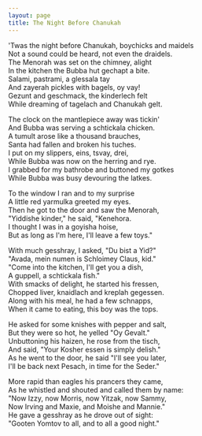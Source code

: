 ```yaml
---
layout: page
title: The Night Before Chanukah
---
```


'Twas the night before Chanukah, boychicks and maidels<br>
Not a sound could be heard, not even the draidels.<br>
The Menorah was set on the chimney, alight<br>
In the kitchen the Bubba hut gechapt a bite.<br>
Salami, pastrami, a glessala tay<br>
And zayerah pickles with bagels, oy vay!<br>
Gezunt and geschmack, the kinderlech felt<br>
While dreaming of tagelach and Chanukah gelt.

The clock on the mantlepiece away was tickin'<br>
And Bubba was serving a schtickala chicken.<br>
A tumult arose like a thousand brauches,<br>
Santa had fallen and broken his tuches.<br>
I put on my slippers, eins, tsvay, drei,<br>
While Bubba was now on the herring and rye.<br>
I grabbed for my bathrobe and buttoned my gotkes<br>
While Bubba was busy devouring the latkes.

To the window I ran and to my surprise<br>
A little red yarmulka greeted my eyes.<br>
Then he got to the door and saw the Menorah,<br>
"Yiddishe kinder," he said, "Kenehora.<br>
I thought I was in a goyisha hoise,<br>
But as long as I'm here, I'll leave a few toys."

With much gesshray, I asked, "Du bist a Yid?"<br>
"Avada, mein numen is Schloimey Claus, kid."<br>
"Come into the kitchen, I'll get you a dish,<br>
A guppell, a schtickala fish."<br>
With smacks of delight, he started his fressen,<br>
Chopped liver, knaidlach and kreplah gegessen.<br>
Along with his meal, he had a few schnapps,<br>
When it came to eating, this boy was the tops.

He asked for some knishes with pepper and salt,<br>
But they were so hot, he yelled "Oy Gevalt."<br>
Unbuttoning his haizen, he rose from the tisch,<br>
And said, "Your Kosher essen is simply delish."<br>
As he went to the door, he said "I'll see you later,<br>
I'll be back next Pesach, in time for the Seder."

More rapid than eagles his prancers they came,<br>
As he whistled and shouted and called them by name:<br>
"Now Izzy, now Morris, now Yitzak, now Sammy,<br>
Now Irving and Maxie, and Moishe and Mannie."<br>
He gave a gesshray as he drove out of sight:<br>
"Gooten Yomtov to all, and to all a good night."
